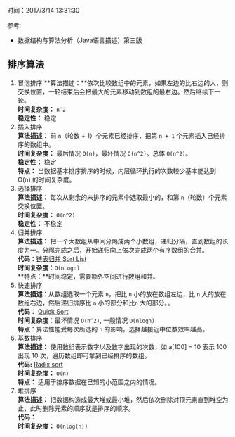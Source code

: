 时间：2017/3/14 13:31:30
    
参考: 

* 数据结构与算法分析（Java语言描述）第三版 

## 排序算法 

1. 冒泡排序 
	**算法描述：**依次比较数组中的元素，如果左边的比右边的大，则交换位置，一轮结束后会把最大的元素移动到数组的最右边。然后继续下一轮。  
	**时间复杂度：** `n^2`  
	**稳定性：** 稳定  
2. 插入排序   
	**算法描述：** 前 `n`（轮数 + 1）个元素已经排序，把第 `n + 1` 个元素插入已经排序的数组中。  
	**时间复杂度：**  最后情况 `O(n)`，最坏情况 `O(n^2)`。总体 `O(n^2)`。   
	**稳定性：**  稳定  
	**特点：** 当数据基本排序排序的时候，内层循环执行的次数较少基本能达到 O(n) 的时间复杂度。    
3. 选择排序      
	**算法描述**： 每次从剩余的未排序的元素中选取最小的，和第 `n`（轮数）个元素交换位置。      
	**时间复杂度：**  `O(n^2)`    
	**稳定性：** 不稳定    
3. 归并排序  
	**算法描述：** 把一个大数组从中间分隔成两个小数组，递归分隔，直到数组的长度为一。分隔完成之后，开始递归向上依次完成两个有序数组的合并。  
	**代码**：[链表归并 Sort List](https://github.com/LanSeTianYe/DemoContainer/blob/master/algorithm/src/main/java/com/xiaotian/demo/algorithm/leetcode/A_148_SortList.java)  
	**时间复杂度**：`O(nLogn)`  
	**特点：**时间稳定，需要额外空间进行数组和并。
4. 快速排序    
	**算法描述**：从数组选取一个元素 `n`，把比 `n` 小的放在数组左边，比 `n` 大的放在数组右边，然后递归排序比 `n` 小的部分和比`n` 大的部分。。  
	**代码**： [Quick Sort](https://github.com/LanSeTianYe/DemoContainer/blob/master/algorithm/src/main/java/com/xiaotian/demo/algorithm/other/QuickSort.java)  
	**时间复杂度**：最坏情况 `O(n^2)`, 一般情况  `O(nlogn)`  
	**特点**：算法性能受每次所选的 `n` 的影响，选择越接近中位数效率越高。
6. 基数排序  
	**算法描述：** 使用数组表示数字以及数字出现的次数，如 a[100] = 10 表示 100 出现 10 次，遍历数组即可拿到已经排序的数组。  
	**代码:** [Radix sort](https://github.com/LanSeTianYe/DemoContainer/blob/master/algorithm/src/main/java/com/xiaotian/demo/algorithm/other/RadixSort.java)  
	**时间复杂度：** `O(n)`  
	**特点：** 适用于排序数据在已知的小范围之内的情况。  
5. 堆排序  
	**算法描述：**  把数据构造成最大堆或最小堆，然后依次删除对顶元素直到堆空为止，此时删除元素的顺序就是排序的顺序。   
	**代码：**  
	**时间复杂度：** `O(nlog(n))`  
